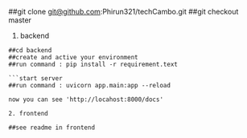 ##git clone git@github.com:Phirun321/techCambo.git
##git checkout master

1. backend
```base
##cd backend
##create and active your environment
##run command : pip install -r requirement.text

```start server
##run command : uvicorn app.main:app --reload

now you can see 'http://locahost:8000/docs'

2. frontend

##see readme in frontend
